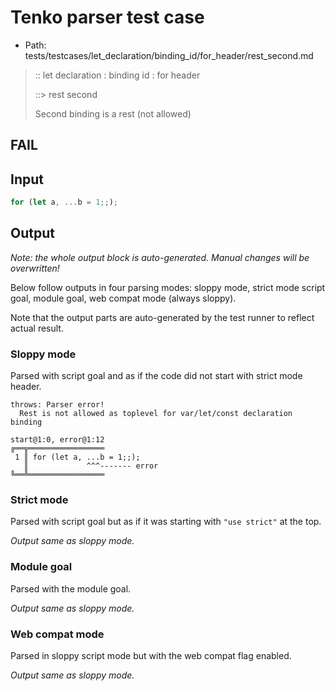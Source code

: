 # Tenko parser test case

- Path: tests/testcases/let_declaration/binding_id/for_header/rest_second.md

> :: let declaration : binding id : for header
>
> ::> rest second
>
> Second binding is a rest (not allowed)
>
> 

## FAIL

## Input

`````js
for (let a, ...b = 1;;);
`````

## Output

_Note: the whole output block is auto-generated. Manual changes will be overwritten!_

Below follow outputs in four parsing modes: sloppy mode, strict mode script goal, module goal, web compat mode (always sloppy).

Note that the output parts are auto-generated by the test runner to reflect actual result.

### Sloppy mode

Parsed with script goal and as if the code did not start with strict mode header.

`````
throws: Parser error!
  Rest is not allowed as toplevel for var/let/const declaration binding

start@1:0, error@1:12
╔══╦═════════════════
 1 ║ for (let a, ...b = 1;;);
   ║             ^^^------- error
╚══╩═════════════════

`````

### Strict mode

Parsed with script goal but as if it was starting with `"use strict"` at the top.

_Output same as sloppy mode._

### Module goal

Parsed with the module goal.

_Output same as sloppy mode._

### Web compat mode

Parsed in sloppy script mode but with the web compat flag enabled.

_Output same as sloppy mode._
